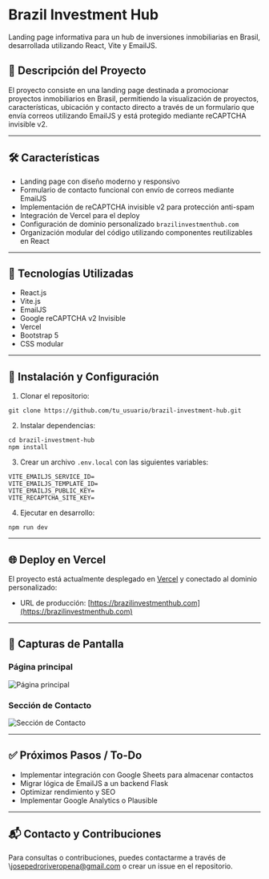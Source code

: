 # Brazil Investment Hub

Landing page informativa para un hub de inversiones inmobiliarias en Brasil, desarrollada utilizando React, Vite y EmailJS.

## 🚀 Descripción del Proyecto

El proyecto consiste en una landing page destinada a promocionar proyectos inmobiliarios en Brasil, permitiendo la visualización de proyectos, características, ubicación y contacto directo a través de un formulario que envía correos utilizando EmailJS y está protegido mediante reCAPTCHA invisible v2.

---

## 🛠️ Características

* Landing page con diseño moderno y responsivo
* Formulario de contacto funcional con envío de correos mediante EmailJS
* Implementación de reCAPTCHA invisible v2 para protección anti-spam
* Integración de Vercel para el deploy
* Configuración de dominio personalizado `brazilinvestmenthub.com`
* Organización modular del código utilizando componentes reutilizables en React

---

## 🧰 Tecnologías Utilizadas

* React.js
* Vite.js
* EmailJS
* Google reCAPTCHA v2 Invisible
* Vercel
* Bootstrap 5
* CSS modular

---

## 🚀 Instalación y Configuración

1. Clonar el repositorio:

```
git clone https://github.com/tu_usuario/brazil-investment-hub.git
```

2. Instalar dependencias:

```
cd brazil-investment-hub
npm install
```

3. Crear un archivo `.env.local` con las siguientes variables:

```
VITE_EMAILJS_SERVICE_ID=
VITE_EMAILJS_TEMPLATE_ID=
VITE_EMAILJS_PUBLIC_KEY=
VITE_RECAPTCHA_SITE_KEY=
```

4. Ejecutar en desarrollo:

```
npm run dev
```

---

## 🌐 Deploy en Vercel

El proyecto está actualmente desplegado en [Vercel](https://vercel.com) y conectado al dominio personalizado:

* URL de producción: [https://brazilinvestmenthub.com](https://brazilinvestmenthub.com)

---

## 📸 Capturas de Pantalla

### Página principal
![Página principal](./assets/screenshots/bzhhome.png)

### Sección de Contacto
![Sección de Contacto](./assets/screenshots/bzhproject.png)

---

## ✅ Próximos Pasos / To-Do

* Implementar integración con Google Sheets para almacenar contactos
* Migrar lógica de EmailJS a un backend Flask
* Optimizar rendimiento y SEO
* Implementar Google Analytics o Plausible

---

## 📬 Contacto y Contribuciones

Para consultas o contribuciones, puedes contactarme a través de \josepedroriveropena@gmail.com o crear un issue en el repositorio.
